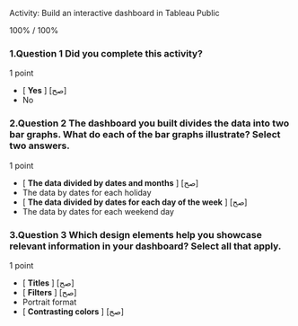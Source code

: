 Activity: Build an interactive dashboard in Tableau Public



100% / 100%




### 1.Question 1 Did you complete this activity?
1 point

* [ **Yes** ] [صح]
* No



### 2.Question 2 The dashboard you built divides the data into two bar graphs. What do each of the bar graphs illustrate? Select two answers.

1 point

* [ **The data divided by dates and months** ] [صح]
* The data by dates for each holiday
* [ **The data divided by dates for each day of the week** ] [صح]
* The data by dates for each weekend day



### 3.Question 3 Which design elements help you showcase relevant information in your dashboard? Select all that apply.

1 point

* [ **Titles** ] [صح]
* [ **Filters** ] [صح]
* Portrait format
* [ **Contrasting colors** ] [صح]


